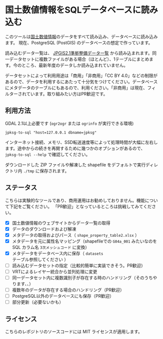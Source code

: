 # 国土数値情報をSQLデータベースに読み込む

このツールは[国土数値情報](https://nlftp.mlit.go.jp/ksj/)のデータをすべて読み込み、データベースに読み込みます。
現在、PostgreSQL (PostGIS) のデータベースの想定で作っています。

読み込むデータ一覧は、 [JPGIS2.1準拠整備データ一覧](https://nlftp.mlit.go.jp/ksj/gml/gml_datalist.html) から読み込まれます。同一データセットに複数ファイルがある場合（ほとんど）、1テーブルにまとめます。今のところ、最新年度のデータしか読み込まれていません。

データセットによって利用用途は「商用」「非商用」「CC BY 4.0」などの制限があるので、データを利用するにあたって十分気をつけてください。データベースにメタデータのテーブルにもあるので、利用ください。「非商用」は現在、フィルターされています。取り組みたい方はPR歓迎です。

## 利用方法

GDAL 2.1以上必要です (`ogr2ogr` または `ogrinfo` が実行できる環境)

```
jpksg-to-sql "host=127.0.0.1 dbname=jpksg"
```

インターネット接続、メモリ、SSD転送速度等によって処理時間が大幅に左右します。途中からの続きを再開するために幾つかのオプションがあるので、 `jpksg-to-sql --help` で確認してください。

ダウンロードした ZIP ファイルや解凍した shapefile をデフォルトで実行ディレクトリ内 `./tmp` に保存されます。

## ステータス

こちらは実験的なツールであり、商用運用はお勧めしておりません。機能について下記をご覧ください。
「PR歓迎」となっているところは挑戦してみてください。

- [x] 国土数値情報のウェブサイトからデータ一覧の取得
- [x] データのダウンロードおよび解凍
- [x] メタデータの取得およびパース（ `shape_property_table2.xlsx` ）
- [x] メタデータを元に属性名マッピング（shapefileでの `G04a_001` みたいなのを SQL カラム名 `3次メッシュコード` に変換）
- [x] メタデータをデータベース内に保存（ `datasets` テーブル参照してください ）
- [ ] 読み込むデータセットの指定（比較的簡単に実装できそう。PR歓迎）
- [ ] VRTによるレイヤー統合から並列処理に変更
- [ ] 同一データセット内に複数識別子が存在する時のハンドリング（そのうちやります、、）
- [ ] 複数年のデータが存在する場合のハンドリング（PR歓迎）
- [ ] PostgreSQL以外のデータベースにも保存（PR歓迎）
- [ ] 部分更新（必要ないかも）

## ライセンス

こちらのレポジトリのソースコードには MIT ライセンスが適用します。
